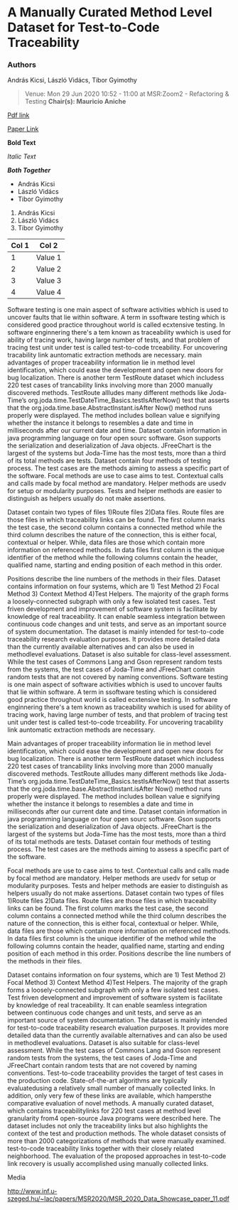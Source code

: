 # A Manually Curated Method Level Dataset for Test-to-Code Traceability

### Authors 

András Kicsi, László Vidács, Tibor Gyimothy
>Venue: Mon 29 Jun 2020 10:52 - 11:00 at MSR:Zoom2 - Refactoring & Testing **Chair(s): Mauricio Aniche**

[Pdf link]( http://www.inf.u-szeged.hu/~lac/papers/MSR2020/MSR_2020_Data_Showcase_paper_11.pdf)

[Paper Link](https://2020.msrconf.org/details/msr-2020-Data-showcase/5/TestRoutes-A-Manually-Curated-Method-Level-Dataset-for-Test-to-Code-Traceability "Click to view paper")

**Bold Text**

_Italic Text_

**_Both Together_**

* András Kicsi
* László Vidács
* Tibor Gyimothy

1. András Kicsi
3. László Vidács
3. Tibor Gyimothy

|Col 1|Col 2|
|-----|-----|
|1| Value 1| 
|2| Value 2|
|3| Value 3|
|4| Value 4|

Software testing is one main aspect of software activities wbhich is used to uncover faults that lie within software. A term in ssoftware testing which is considered good practice throughout world is called ecxtensive testing. In software enginnering there's a tem known as traceability wwhich is used for ability of tracing work, having large number of tests, and that problem of tracing test unit under test is called test-to-code trceability. For uncovering tracability link auntomatic extraction methods are necessary.  main advantages of proper traceability information lie in method level identification, which could ease the development and open new doors for bug localization. There is another term TestRoute dataset which includess  220 test cases of trancability links involving more than 2000 manually discovered methods. TestRoute allludes many different methods like Joda-Time’s org.joda.time.TestDateTime_Basics.testIsAfterNow() test that asserts that the org.joda.time.base.AbstractInstant.isAfter Now() method runs properly were displayed. The method includes bollean value e signifying whether the instance it belongs to resembles a date and time in milliseconds after our current date and time. Dataset contain information in java programming language on four open sourc software. Gson supports the serialization and deserialization of Java objects. JFreeChart is the largest of the systems but Joda-Time has the most tests, more than a third of its total methods are tests. Dataset contain four methods of testing process. The test cases are the methods aiming to assess a specific part of the software. Focal methods are use to case  aims to test. Contextual calls and calls made by focal method are mandatory. Helper methods are usedv for setup or modularity purposes. Tests and helper methods are easier to distinguish as helpers usually do not make assertions.

 Dataset contain two types of files 1)Route files   2)Data files. Route files are those files in which traceability links can be found. The first column marks the test case, the second column contains a connected method while the third column describes the nature of the connection, this is either focal, contextual or helper. While, data files are those which contain more information on referenced  methods. In data files first column is the unique identifier of the method while the following columns contain the header, qualified name, starting and ending position of each method in this order.
 
Positions describe the line numbers of the methods in their files. Dataset contains information on four systems, which are   1) Test Method   2) Focal Method   3) Context Method   4)Test Helpers.
The majority of the graph forms a loosely-connected subgraph with only a few isolated test cases. Test friven development and improvement of software system is facilitate by knowledge of real traceability.
It can enable seamless integration between continuous code changes and unit tests, and serve as an important source of system documentation. The dataset is mainly intended for test-to-code traceability research evaluation purposes. It provides more detailed data than the currently available alternatives and can also be used in methodlevel evaluations. Dataset is also suitable for class-level assessment. While the test cases of Commons Lang and Gson represent random tests from the systems, the test cases of Joda-Time and JFreeChart contain random tests that are not covered by naming conventions.
Software testing is one main aspect of software activities wbhich is used to uncover faults that lie within software. A term in ssoftware testing which is considered good practice throughout world is called ecxtensive testing. In software enginnering there's a tem known as traceability wwhich is used for ability of tracing work, having large number of tests, and that problem of tracing test unit under test is called test-to-code trceability. For uncovering tracability link auntomatic extraction methods are necessary.  

Main advantages of proper traceability information lie in method level
 identification, which could ease the development and open new doors for bug localization. There is another term TestRoute dataset which includess  220 test cases of trancability links involving more than 2000 
manually discovered methods. TestRoute allludes many different methods like Joda-Time’s org.joda.time.TestDateTime_Basics.testIsAfterNow() test that asserts that the org.joda.time.base.AbstractInstant.isAfter
Now() method runs properly were displayed. The method includes bollean value e signifying whether the instance it belongs to resembles a date and time in milliseconds after our current date and time. Dataset contain information in java programming language on four open sourc software. Gson supports the serialization and deserialization of Java objects. JFreeChart is the largest of the systems but Joda-Time has 
the most tests, more than a third of its total methods are tests. Dataset contain four methods of testing process. The test cases are the methods aiming to assess a specific part of the software.

Focal methods are use to case  aims to test. Contextual calls and calls made by focal method are mandatory. Helper methods are usedv for setup or modularity purposes. Tests and helper methods are easier to distinguish as helpers usually do not make assertions. Dataset contain two types of files 1)Route files   2)Data files. Route files are those files in which traceability links can be found. The first column marks the test case, the second column contains a connected method while the third column describes the nature of the connection, this is either focal, contextual or helper. While, data files are those which contain more 
 information on referenced  methods. In data files first column is the unique identifier of the method while the following columns contain the header, qualified name, starting and ending position of each method in this order. Positions describe the line numbers of the methods in their files. 
 
 Dataset contains information on four systems, which are  1) Test Method   2) Focal Method   3) Context Method   4)Test Helpers.
The majority of the graph forms a loosely-connected subgraph with only a few isolated test cases. Test friven development and improvement of software system is facilitate by knowledge of real traceability. It can enable seamless integration between continuous code changes and unit tests, and serve as an important source of system documentation. The dataset is mainly intended for test-to-code traceability research evaluation purposes. It provides more detailed data than the currently available alternatives and can also be used in methodlevel evaluations. Dataset is also suitable for class-level assessment. While the test cases of Commons Lang and Gson represent random tests from the systems, the test cases of Joda-Time and JFreeChart contain random tests that are not covered by naming conventions.
Test-to-code traceability provides the target of test cases in the production code. State-of-the-art algorithms are typically evaluatedusing a relatively small number of manually collected links. In addition, only very few of these links are available, which hampersthe comparative evaluation of novel methods.  A manually curated dataset, which contains traceabilitylinks for 220 test cases at method level granularity from4 open-source Java programs were described here. The dataset includes not only the traceability links but also highlights the context of the test and production methods. The whole dataset consists of more than  2000 categorizations of methods that were manually examined. test-to-code traceability links together with their closely related neighborhood. The evaluation of the proposed approaches in test-to-code link recovery is usually accomplished using manually collected links.

Media

http://www.inf.u-szeged.hu/~lac/papers/MSR2020/MSR_2020_Data_Showcase_paper_11.pdf
